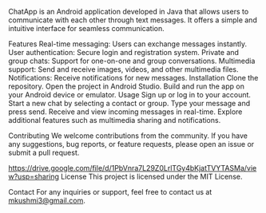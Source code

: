 ChatApp is an Android application developed in Java that allows users to communicate with each other through text messages. It offers a simple and intuitive interface for seamless communication.

Features
Real-time messaging: Users can exchange messages instantly.
User authentication: Secure login and registration system.
Private and group chats: Support for one-on-one and group conversations.
Multimedia support: Send and receive images, videos, and other multimedia files.
Notifications: Receive notifications for new messages.
Installation
Clone the repository.
Open the project in Android Studio.
Build and run the app on your Android device or emulator.
Usage
Sign up or log in to your account.
Start a new chat by selecting a contact or group.
Type your message and press send.
Receive and view incoming messages in real-time.
Explore additional features such as multimedia sharing and notifications.

Contributing
We welcome contributions from the community. If you have any suggestions, bug reports, or feature requests, please open an issue or submit a pull request.


https://drive.google.com/file/d/1PbVnra7L29Z0LrlTGy4bKjatTVYTASMa/view?usp=sharing
License
This project is licensed under the MIT License.

Contact
For any inquiries or support, feel free to contact us at mkushmi3@gmail.com.
